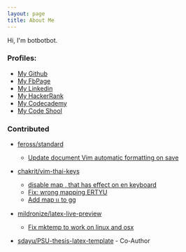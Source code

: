 ```yaml
---
layout: page
title: About Me
---
```


Hi, I'm botbotbot.  

### Profiles:
* [My Github](http://github.com/ibotdotout)  
* [My FbPage](http://fb.me/botblogblog)  
* [My Linkedin](https://www.linkedin.com/in/tkroputa)  
* [My HackerRank](https://www.hackerrank.com/ibotdotout)  
* [My Codecademy](http://www.codecademy.com/ibotdotout)  
* [My Code Shool](https://www.codeschool.com/users/ibotdotout)

### Contributed
* [feross/standard](https://github.com/feross/standard)
	- [Update document Vim automatic formatting on save](https://github.com/feross/standard/commit/08c8d6fdaf0352b42a5c0ee57cef3b08bedf0acb)

* [chakrit/vim-thai-keys](https://github.com/chakrit/vim-thai-keys)
	- [disable map , that has effect on en keyboard](https://github.com/chakrit/vim-thai-keys/commit/56c3f58d9b1f1c953b7c81714ad6971582a34b2d)
	- [Fix: wrong mapping ERTYU](https://github.com/chakrit/vim-thai-keys/commit/0d8dc9e964ef1595541546d34e37014aa98a3579) 
	- [Add map เเ to gg](https://github.com/chakrit/vim-thai-keys/commit/be76cda0f257c6734616ae685808a6b301341563)

* [mildronize/latex-live-preview](https://github.com/mildronize/latex-live-preview)
	- [Fix mktemp to work on linux and osx](https://github.com/mildronize/latex-live-preview/commit/b66b36689aff62d97de3746e67be10ceed5730bc)

* [sdayu/PSU-thesis-latex-template](https://github.com/sdayu/PSU-thesis-latex-template) - Co-Author
